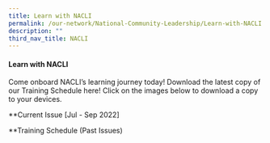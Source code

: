 ```yaml
---
title: Learn with NACLI
permalink: /our-network/National-Community-Leadership/Learn-with-NACLI
description: ""
third_nav_title: NACLI
---
```

#### Learn with NACLI

Come onboard NACLI’s learning journey today!  Download the latest copy of our Training Schedule here!  Click on the images below to download a copy to your devices.

**Current Issue [Jul - Sep 2022]


**Training Schedule (Past Issues)


